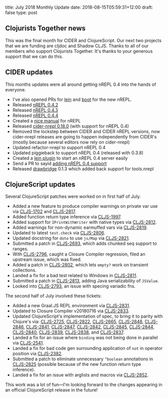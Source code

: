 title: July 2018 Monthly Update
date: 2018-08-15T05:59:31+12:00
draft: false
type: post

## Clojurists Together news

This was the final month for CIDER and ClojureScript. Our next two projects that we are funding are cljdoc and Shadow CLJS. Thanks to all of our members who support Clojurists Together. It's thanks to your generous support that we can do this.

## CIDER updates

This months updates were all around getting nREPL 0.4 into the hands of everyone.

- I've also opened PRs for [lein](https://github.com/technomancy/leiningen/pull/2444) and [boot](https://github.com/boot-clj/boot/pull/703) for the new nREPL.
- Released [nREPL 0.4.2](https://github.com/nrepl/nREPL/releases/tag/0.4.2)
- Released [nREPL 0.4.3](https://github.com/nrepl/nREPL/releases/tag/0.4.3)
- Released [nREPL 0.4.4](https://github.com/nrepl/nREPL/releases/tag/0.4.4)
- Created a [nice manual](http://nrepl.readthedocs.io/) for nREPL
- Released [cider-nrepl 0.18.0](https://github.com/clojure-emacs/cider-nrepl/blob/master/CHANGELOG.md#0180-2018-08-06) (with support for nREPL 0.4)
- Removed the lockstep between CIDER and CIDER nREPL versions, now cider-nrepl releases are going to happen independently from CIDER's (mostly because several editors now rely on cider-nrepl)
- Updated refactor-nrepl to support nREPL 0.4
- Updated piggieback to support nREPL 0.4 (released with 0.3.8)
- Created a [lein plugin](https://github.com/nrepl/lein-nrepl) to start an nREPL 0.4 server easily
- Send a PR to sayid [adding nREPL 0.4 support](https://github.com/bpiel/sayid/pull/40)
- Released [drawbridge](https://github.com/nrepl/drawbridge) 0.1.3 which added back support for tools.nrepl

## ClojureScript updates

Several ClojureScript patches were worked on in first half of July.

- Added a new feature to produce compiler warnings on private var use via [CLJS-1702](https://dev.clojure.org/jira/browse/CLJS-1702) and [CLJS-2817](https://dev.clojure.org/jira/browse/CLJS-2817).
- Added function return type inference via [CLJS-1997](https://dev.clojure.org/jira/browse/CLJS-1997).
- Added support for `IPrintWithWriter` with native types via [CLJS-2812](https://dev.clojure.org/jira/browse/CLJS-2812).
- Added warnings for non-dynamic earmuffed vars via [CLJS-2819](https://dev.clojure.org/jira/browse/CLJS-2819).
- Updated to latest `test.check` via [CLJS-2806](https://dev.clojure.org/jira/browse/CLJS-2806).
- Updated docstring for `doto` to use `js/Map` via [CLJS-2821](https://dev.clojure.org/jira/browse/CLJS-2821).
- Submitted a patch in [CLJS-2693](https://dev.clojure.org/jira/browse/CLJS-2693), which adds chunked seq support to ranges.
- With [CLJS-2796](https://dev.clojure.org/jira/browse/CLJS-2796), caught a Closure Compiler regression, filed an upstream issue, which was fixed.
- Added a patch in [CLJS-2802](https://dev.clojure.org/jira/browse/CLJS-2802), which lets `empty?` work on transient collections.
- Landed a fix for a bad test related to Windows in [CLJS-2811](https://dev.clojure.org/jira/browse/CLJS-2811).
- Submitted a patch in [CLJS-2813](https://dev.clojure.org/jira/browse/CLJS-2813), adding Java serializability of `JSValue`.
- Looked into [CLJS-2793](https://dev.clojure.org/jira/browse/CLJS-2793), an issue with specing variadic fns.

The second half of July involved these tickets:

- Added a new Graal.JS REPL environment via [CLJS-2831](https://dev.clojure.org/jira/browse/CLJS-2831).
- Updated to Closure Compiler v20180716 via [CLJS-2833](https://dev.clojure.org/jira/browse/CLJS-2833).
- Updated ClojureScript's implementation of spec, to bring it to parity with Clojure's via: [CLJS-2725](https://dev.clojure.org/jira/browse/CLJS-2725), [CLJS-2822](https://dev.clojure.org/jira/browse/CLJS-2822), [CLJS-2665](https://dev.clojure.org/jira/browse/CLJS-2665), [CLJS-2848](https://dev.clojure.org/jira/browse/CLJS-2848), [CLJS-2846](https://dev.clojure.org/jira/browse/CLJS-2846), [CLJS-2841](https://dev.clojure.org/jira/browse/CLJS-2841), [CLJS-2847](https://dev.clojure.org/jira/browse/CLJS-2847), [CLJS-2842](https://dev.clojure.org/jira/browse/CLJS-2842), [CLJS-2845](https://dev.clojure.org/jira/browse/CLJS-2845), [CLJS-2844](https://dev.clojure.org/jira/browse/CLJS-2844), [CLJS-2840](https://dev.clojure.org/jira/browse/CLJS-2840), [CLJS-2839](https://dev.clojure.org/jira/browse/CLJS-2839), [CLJS-2838](https://dev.clojure.org/jira/browse/CLJS-2838), and [CLJS-2837](https://dev.clojure.org/jira/browse/CLJS-2837).
- Landed a fix for an issue where `binding` was not being done in parallel via [CLJS-2541](https://dev.clojure.org/jira/browse/CLJS-2541).
- Landed a fix for bad code gen surrounding application of `not` in operator position via [CLJS-2382](https://dev.clojure.org/jira/browse/CLJS-2832).
- Submitted a patch to eliminate unnecessary `^boolean` annotations in [CLJS-2825](https://dev.clojure.org/jira/browse/CLJS-2825) (possible because of the new function return type inference).
- Landed a fix for an issue with arglists and macros via [CLJS-2852](https://dev.clojure.org/jira/browse/CLJS-2852).

This work was a lot of fun—I'm looking forward to the changes appearing in an official ClojureScript release in the future!
